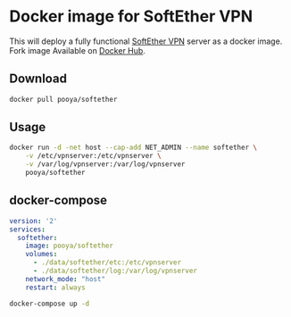# Docker image for SoftEther VPN

This will deploy a fully functional [SoftEther VPN](https://www.softether.org) server as a docker image.
Fork image Available on [Docker Hub](https://hub.docker.com/u/pooya/softether/).

## Download

```bash
docker pull pooya/softether
```

## Usage

```bash
docker run -d -net host --cap-add NET_ADMIN --name softether \
    -v /etc/vpnserver:/etc/vpnserver \
    -v /var/log/vpnserver:/var/log/vpnserver
    pooya/softether
```

## docker-compose

```yaml
version: '2'
services: 
  softether:
    image: pooya/softether
    volumes:
      - ./data/softether/etc:/etc/vpnserver
      - ./data/softether/log:/var/log/vpnserver
    network_mode: "host"
    restart: always
```
```bash
docker-compose up -d
```
